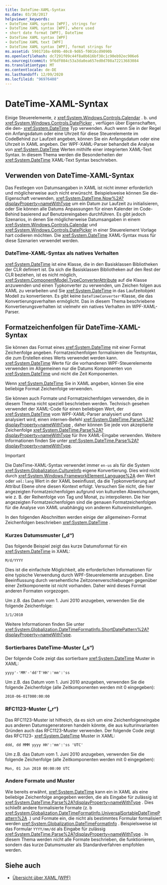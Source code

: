 ```yaml
---
title: DateTime-XAML-Syntax
ms.date: 03/30/2017
helpviewer_keywords:
- DateTime XAML syntax [WPF], strings for
- DateTime XAML syntax [WPF], where used
- short date format [WPF], DateTime
- DateTime XAML syntax [WPF]
- DateTime XAML text [WPF]
- DateTime XAML syntax [WPF], format strings for
ms.assetid: 5901710a-609b-40c8-9d65-f0016cd9090b
ms.openlocfilehash: dc7291f09c44f8a0b616bf38c1c90eb92ec906e6
ms.sourcegitcommit: 9f6df084c53a3da0ea657ed0d708a72213683084
ms.translationtype: MT
ms.contentlocale: de-DE
ms.lasthandoff: 12/09/2020
ms.locfileid: "96976408"
---
```

# <a name="datetime-xaml-syntax"></a>DateTime-XAML-Syntax
Einige Steuerelemente, z <xref:System.Windows.Controls.Calendar> . b. und <xref:System.Windows.Controls.DatePicker> , verfügen über Eigenschaften, die den- <xref:System.DateTime> Typ verwenden. Auch wenn Sie in der Regel ein Anfangsdatum oder eine Uhrzeit für diese Steuerelemente im CodeBehind zur Laufzeit angeben, können Sie ein Anfangsdatum oder eine Uhrzeit in XAML angeben. Der WPF-XAML-Parser behandelt die Analyse von <xref:System.DateTime> Werten mithilfe einer integrierten XAML-Text Syntax. In diesem Thema werden die Besonderheiten der <xref:System.DateTime> XAML-Text Syntax beschrieben.  

<a name="where_datetime_xaml_syntax_is_used"></a>
## <a name="when-to-use-datetime-xaml-syntax"></a>Verwenden von DateTime-XAML-Syntax  
 Das Festlegen von Datumsangaben in XAML ist nicht immer erforderlich und möglicherweise auch nicht erwünscht. Beispielsweise können Sie die-Eigenschaft verwenden, <xref:System.DateTime.Now%2A?displayProperty=nameWithType> um ein Datum zur Laufzeit zu initialisieren, oder Sie können alle Datums Anpassungen für einen Kalender im Code-Behind basierend auf Benutzereingaben durchführen. Es gibt jedoch Szenarios, in denen Sie möglicherweise Datumsangaben in einem <xref:System.Windows.Controls.Calendar> und <xref:System.Windows.Controls.DatePicker> in einer Steuerelement Vorlage hart codieren möchten. Die <xref:System.DateTime> XAML-Syntax muss für diese Szenarien verwendet werden.  
  
### <a name="datetime-xaml-syntax-is-a-native-behavior"></a>DateTime-XAML-Syntax als natives Verhalten  
 <xref:System.DateTime> ist eine Klasse, die in den Basisklassen Bibliotheken der CLR definiert ist. Da sich die Basisklassen Bibliotheken auf den Rest der CLR beziehen, ist es nicht möglich, <xref:System.ComponentModel.TypeConverterAttribute> auf die Klasse anzuwenden und einen Typkonverter zu verwenden, um Zeichen folgen aus XAML zu verarbeiten und Sie <xref:System.DateTime> in das Laufzeitobjekt Modell zu konvertieren. Es gibt keine `DateTimeConverter`-Klasse, die das Konvertierungsverhalten ermöglicht. Das in diesem Thema beschriebene Konvertierungsverhalten ist vielmehr ein natives Verhalten im WPF-XAML-Parser.  
  
<a name="format_strings_for_datetime_xaml_syntax"></a>
## <a name="format-strings-for-datetime-xaml-syntax"></a>Formatzeichenfolgen für DateTime-XAML-Syntax  
 Sie können das Format eines <xref:System.DateTime> mit einer Format Zeichenfolge angeben. Formatzeichenfolgen formalisieren die Textsyntax, die zum Erstellen eines Werts verwendet werden kann. <xref:System.DateTime> Werte für die vorhandenen WPF-Steuerelemente verwenden im Allgemeinen nur die Datums Komponenten von <xref:System.DateTime> und nicht die Zeit Komponenten.  
  
 Wenn <xref:System.DateTime> Sie in XAML angeben, können Sie eine beliebige Format Zeichenfolge verwenden.  
  
 Sie können auch Formate und Formatzeichenfolgen verwenden, die in diesem Thema nicht speziell beschrieben werden. Technisch gesehen verwendet der XAML-Code für einen beliebigen Wert, der <xref:System.DateTime> vom WPF-XAML-Parser analysiert und dann analysiert wird, einen internen-Befehl <xref:System.DateTime.Parse%2A?displayProperty=nameWithType> , daher können Sie jede von akzeptierte Zeichenfolge <xref:System.DateTime.Parse%2A?displayProperty=nameWithType> für Ihre XAML-Eingabe verwenden. Weitere Informationen finden Sie unter <xref:System.DateTime.Parse%2A?displayProperty=nameWithType>.  
  
> [!IMPORTANT]
> Die DateTime-XAML-Syntax verwendet immer `en-us` als für die System <xref:System.Globalization.CultureInfo> eigene Konvertierung. Dies wird nicht durch <xref:System.Windows.FrameworkElement.Language%2A> den Wert oder `xml:lang` Wert in der XAML beeinflusst, da die Typkonvertierung auf Attribut Ebene ohne diesen Kontext erfolgt. Versuchen Sie nicht, die hier angezeigten Formatzeichenfolgen aufgrund von kulturellen Abweichungen, wie z. B. der Reihenfolge von Tag und Monat, zu interpolieren. Die hier angezeigten Formatzeichenfolgen sind die genauen Formatzeichenfolgen für die Analyse von XAML unabhängig von anderen Kultureinstellungen.  
  
 In den folgenden Abschnitten werden einige der allgemeinen-Format Zeichenfolgen beschrieben <xref:System.DateTime> .  
  
### <a name="short-date-pattern-d"></a>Kurzes Datumsmuster („d“)  
 Das folgende Beispiel zeigt das kurze Datumsformat für ein <xref:System.DateTime> in XAML:  
  
 `M/d/YYYY`  
  
 Dies ist die einfachste Möglichkeit, alle erforderlichen Informationen für eine typische Verwendung durch WPF-Steuerelemente anzugeben. Eine Beeinflussung durch versehentliche Zeitzonenverschiebungen gegenüber einer Zeitkomponente ist nicht vorhanden. Daher wird dieses Format anderen Formaten vorgezogen.  
  
 Um z.B. das Datum vom 1. Juni 2010 anzugeben, verwenden Sie die folgende Zeichenfolge:  
  
 `3/1/2010`  
  
 Weitere Informationen finden Sie unter <xref:System.Globalization.DateTimeFormatInfo.ShortDatePattern%2A?displayProperty=nameWithType>.  
  
### <a name="sortable-datetime-pattern-s"></a>Sortierbares DateTime-Muster („s“)  
 Der folgende Code zeigt das sortierbare <xref:System.DateTime> Muster in XAML:  
  
 `yyyy'-'MM'-'dd'T'HH':'mm':'ss`  
  
 Um z.B. das Datum vom 1. Juni 2010 anzugeben, verwenden Sie die folgende Zeichenfolge (alle Zeitkomponenten werden mit 0 eingegeben):  
  
 `2010-06-01T000:00:00`  
  
### <a name="rfc1123-pattern-r"></a>RFC1123-Muster („r“)  
 Das RFC1123-Muster ist hilfreich, da es sich um eine Zeichenfolgeneingabe aus anderen Datumsgeneratoren handeln könnte, die aus kulturinvarianten Gründen auch das RFC1123-Muster verwenden. Der folgende Code zeigt das RFC1123- <xref:System.DateTime> Muster in XAML:  
  
 `ddd, dd MMM yyyy HH':'mm':'ss 'UTC'`  
  
 Um z.B. das Datum vom 1. Juni 2010 anzugeben, verwenden Sie die folgende Zeichenfolge (alle Zeitkomponenten werden mit 0 eingegeben):  
  
 `Mon, 01 Jun 2010 00:00:00 UTC`  
  
### <a name="other-formats-and-patterns"></a>Andere Formate und Muster  
 Wie bereits erwähnt, <xref:System.DateTime> kann ein in XAML als eine beliebige Zeichenfolge angegeben werden, die als Eingabe für zulässig ist <xref:System.DateTime.Parse%2A?displayProperty=nameWithType> . Dies schließt andere formalisierte Formate (z. b <xref:System.Globalization.DateTimeFormatInfo.UniversalSortableDateTimePattern%2A> .) und Formate ein, die nicht als bestimmtes Formular formalisiert werden <xref:System.Globalization.DateTimeFormatInfo> . Beispielsweise ist das Formular `YYYY/mm/dd` als Eingabe für zulässig <xref:System.DateTime.Parse%2A?displayProperty=nameWithType> . In diesem Thema werden nicht alle Formate beschrieben, die funktionieren, sondern das kurze Datumsmuster als Standardverfahren empfohlen werden.  
  
## <a name="see-also"></a>Siehe auch

- [Übersicht über XAML (WPF)](/dotnet/desktop-wpf/fundamentals/xaml)
